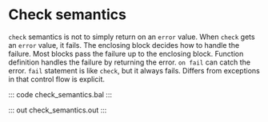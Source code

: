 # Check semantics

`check` semantics is not to simply return on an `error` value.
When `check` gets an `error` value, it fails.
The enclosing block decides how to handle the failure.
Most blocks pass the failure up to the enclosing block.
Function definition handles the failure by returning the error.
`on fail` can catch the error.
`fail` statement is like `check`, but it always fails.
Differs from exceptions in that control flow is explicit.

::: code check_semantics.bal :::

::: out check_semantics.out :::